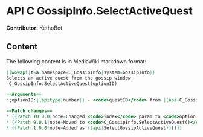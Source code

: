 # API C GossipInfo.SelectActiveQuest

**Contributor:** KethoBot

## Content

The following content is in MediaWiki markdown format:

```mediawiki
{{wowapi|t=a|namespace=C_GossipInfo|system=GossipInfo}}
Selects an active quest from the gossip window.
 C_GossipInfo.SelectActiveQuest(optionID)

==Arguments==
:;optionID:{{apitype|number}} - <code>questID</code> from {{api|C_GossipInfo.GetActiveQuests}}

==Patch changes==
* {{Patch 10.0.0|note=Changed <code>index</code> param to <code>optionID</code>.}}
* {{Patch 9.0.1|note=Moved to <code>C_GossipInfo.SelectActiveQuest()</code>}}
* {{Patch 1.0.0|note=Added as {{api|SelectGossipActiveQuest}}()}}
```